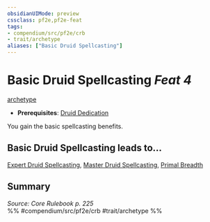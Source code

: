 ```yaml
---
obsidianUIMode: preview
cssclass: pf2e,pf2e-feat
tags:
- compendium/src/pf2e/crb
- trait/archetype
aliases: ["Basic Druid Spellcasting"]
---
```

# Basic Druid Spellcasting  *Feat 4*  
[archetype](../../Rules/traits/archetype.md)  

- **Prerequisites**: [Druid Dedication](druid-dedication.md)

You gain the basic spellcasting benefits.

## Basic Druid Spellcasting leads to...

[Expert Druid Spellcasting](expert-druid-spellcasting.md), [Master Druid Spellcasting](master-druid-spellcasting.md), [Primal Breadth](primal-breadth.md)

## Summary

*Source: Core Rulebook p. 225*  
%% #compendium/src/pf2e/crb #trait/archetype %%